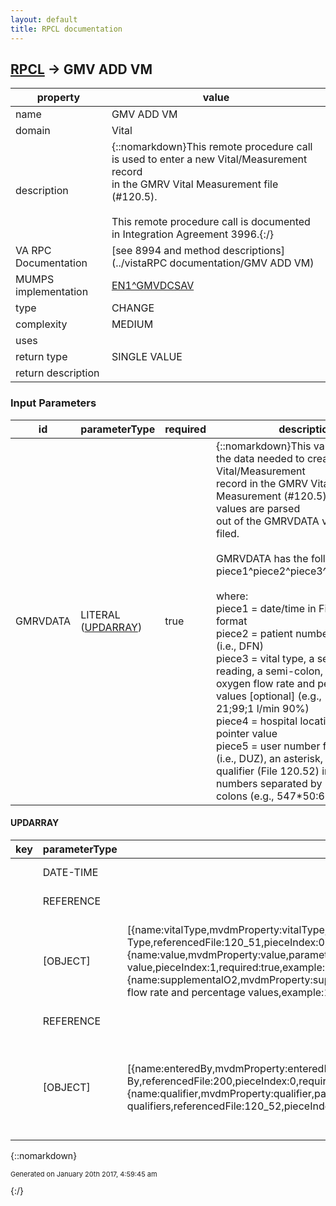 ```yaml
---
layout: default
title: RPCL documentation
---
```




## [RPCL](TableOfContent.md) &#8594; GMV ADD VM 

 property | value 
--- | --- 
 name | GMV ADD VM
 domain | Vital
 description | {::nomarkdown}This remote procedure call is used to enter a new Vital/Measurement record<br/>in the GMRV Vital Measurement file (#120.5).<br/> <br/>This remote procedure call is documented in Integration Agreement 3996.{:/}
 VA RPC Documentation | [see 8994 and method descriptions](../vistaRPC documentation/GMV ADD VM)
 MUMPS implementation | [EN1^GMVDCSAV](http://code.osehra.org/dox/Routine_GMVDCSAV_source.html)
 type | CHANGE
 complexity | MEDIUM
 uses | 
 return type | SINGLE VALUE
 return description | 

### Input Parameters

| id | parameterType | required | description | example | 
| --- | --- | --- | --- | --- | 
| GMRVDATA | LITERAL ([UPDARRAY](#for-id-gmrvdata)) | true | {::nomarkdown}This variable contains the data needed to create a Vital/Measurement<br/>record in the GMRV Vital Measurement (#120.5) file. The values are parsed<br/>out of the GMRVDATA variable and filed.<br/> <br/>GMRVDATA has the following data:<br/> piece1^piece2^piece3^piece4^piece5<br/> <br/> where:<br/>  piece1 = date/time in FileMan internal format<br/>  piece2 = patient number from FILE 2 (i.e., DFN)<br/>  piece3 = vital type, a semi-colon, the reading, a semi-colon, and <br/>           oxygen flow rate and percentage values [optional] (e.g.,<br/>           21;99;1 l/min 90%)<br/>  piece4 = hospital location (FILE 44) pointer value<br/>  piece5 = user number from FILE 200 (i.e., DUZ), an asterisk, and the <br/>           qualifier (File 120.52) internal entry numbers separated by<br/>           colons (e.g., 547*50:65){:/} |  | 

#### UPDARRAY

| key | parameterType | range | description | mvdmProperty | example | 
| --- | --- | --- | --- | --- | --- | 
|  | DATE-TIME |  | {::nomarkdown}Date/Time Vitals Taken{:/} | vitalsTakenDateTime | 3160930.003322 | 
|  | REFERENCE |  | {::nomarkdown}Patient IEN{:/} | patient | 25 | 
|  | [OBJECT] | [{name:vitalType,mvdmProperty:vitalType,parameterType:REFERENCE,description:Vital Type,referencedFile:120_51,pieceIndex:0,required:true,example:21},{name:value,mvdmProperty:value,parameterType:LITERAL,description:Vital value,pieceIndex:1,required:true,example:99},{name:supplementalO2,mvdmProperty:supplementalO2,parameterType:LITERAL,pieceIndex:2,description:Oxygen flow rate and percentage values,example:1 l/min 90%}] | {::nomarkdown}Vital type, a semi-colon, the reading, a semi-colon, and oxygen flow rate and percentage values [optional] (e.g.,21;99;1 l/min 90%){:/} |  | 21;99;1 l/min 90% | 
|  | REFERENCE |  | {::nomarkdown}Hospital Location{:/} | hospitalLocation | 4 | 
|  | [OBJECT] | [{name:enteredBy,mvdmProperty:enteredBy,parameterType:REFERENCE,description:Entered By,referencedFile:200,pieceIndex:0,required:true,example:55},{name:qualifier,mvdmProperty:qualifier,parameterType:[REFERENCE],pieceSeparationChar::,description:Vital qualifiers,referencedFile:120_52,pieceIndex:1}] | {::nomarkdown}User number from FILE 200 (i.e., DUZ), an asterisk, and the qualifier (File 120.52) internal entry numbers separated by colons (e.g., 547*50:65){:/} |  | 55*1:51 | 

{::nomarkdown} <br/><p style="font-size: 11px">Generated on January 20th 2017, 4:59:45 am</p>{:/}